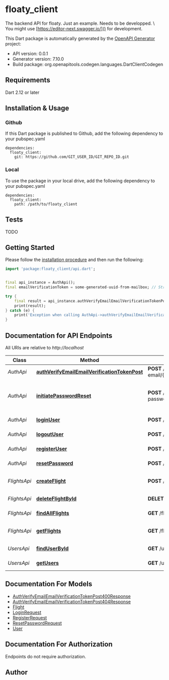 # floaty_client
The backend API for floaty. Just an example. Needs to be developped. \\
You might use [https://editor-next.swagger.io/]() for development.

This Dart package is automatically generated by the [OpenAPI Generator](https://openapi-generator.tech) project:

- API version: 0.0.1
- Generator version: 7.10.0
- Build package: org.openapitools.codegen.languages.DartClientCodegen

## Requirements

Dart 2.12 or later

## Installation & Usage

### Github
If this Dart package is published to Github, add the following dependency to your pubspec.yaml
```
dependencies:
  floaty_client:
    git: https://github.com/GIT_USER_ID/GIT_REPO_ID.git
```

### Local
To use the package in your local drive, add the following dependency to your pubspec.yaml
```
dependencies:
  floaty_client:
    path: /path/to/floaty_client
```

## Tests

TODO

## Getting Started

Please follow the [installation procedure](#installation--usage) and then run the following:

```dart
import 'package:floaty_client/api.dart';


final api_instance = AuthApi();
final emailVerificationToken = some-generated-uuid-from-mailbox; // String | Token for email verification

try {
    final result = api_instance.authVerifyEmailEmailVerificationTokenPost(emailVerificationToken);
    print(result);
} catch (e) {
    print('Exception when calling AuthApi->authVerifyEmailEmailVerificationTokenPost: $e\n');
}

```

## Documentation for API Endpoints

All URIs are relative to *http://localhost*

Class | Method | HTTP request | Description
------------ | ------------- | ------------- | -------------
*AuthApi* | [**authVerifyEmailEmailVerificationTokenPost**](doc//AuthApi.md#authverifyemailemailverificationtokenpost) | **POST** /auth/verify-email/{emailVerificationToken} | Verify an Email.
*AuthApi* | [**initiatePasswordReset**](doc//AuthApi.md#initiatepasswordreset) | **POST** /auth/initiate-password-reset | Request a password reset initiation mail.
*AuthApi* | [**loginUser**](doc//AuthApi.md#loginuser) | **POST** /auth/login | Login a user.
*AuthApi* | [**logoutUser**](doc//AuthApi.md#logoutuser) | **POST** /auth/logout/{userId} | Logout the user.
*AuthApi* | [**registerUser**](doc//AuthApi.md#registeruser) | **POST** /auth/register | Register a new user.
*AuthApi* | [**resetPassword**](doc//AuthApi.md#resetpassword) | **POST** /auth/reset-password | Reset a password.
*FlightsApi* | [**createFlight**](doc//FlightsApi.md#createflight) | **POST** /flights | Create a flight for a given user.
*FlightsApi* | [**deleteFlightById**](doc//FlightsApi.md#deleteflightbyid) | **DELETE** /flights/{flightId} | Delete a Flight by ID.
*FlightsApi* | [**findAllFlights**](doc//FlightsApi.md#findallflights) | **GET** /flights | Find all flights.
*FlightsApi* | [**getFlights**](doc//FlightsApi.md#getflights) | **GET** /flights/{userId} | Find all flights for a given User.
*UsersApi* | [**findUserById**](doc//UsersApi.md#finduserbyid) | **GET** /users/{userId} | Find user by ID.
*UsersApi* | [**getUsers**](doc//UsersApi.md#getusers) | **GET** /users | Find all users.


## Documentation For Models

 - [AuthVerifyEmailEmailVerificationTokenPost400Response](doc//AuthVerifyEmailEmailVerificationTokenPost400Response.md)
 - [AuthVerifyEmailEmailVerificationTokenPost404Response](doc//AuthVerifyEmailEmailVerificationTokenPost404Response.md)
 - [Flight](doc//Flight.md)
 - [LoginRequest](doc//LoginRequest.md)
 - [RegisterRequest](doc//RegisterRequest.md)
 - [ResetPasswordRequest](doc//ResetPasswordRequest.md)
 - [User](doc//User.md)


## Documentation For Authorization

Endpoints do not require authorization.


## Author



